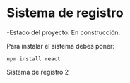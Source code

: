 <h1>Sistema de registro</h1>

-Estado del proyecto: En construcción.


Para instalar el sistema debes poner:

```npm install react```


Sistema de registro 2
